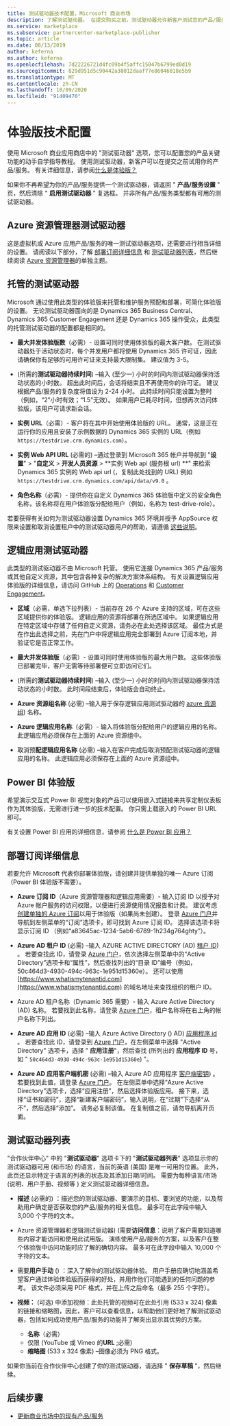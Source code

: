 ```yaml
---
title: 测试驱动器技术配置，Microsoft 商业市场
description: 了解测试驱动器。 在提交购买之前，测试驱动器允许新客户测试您的产品/服务。
ms.service: marketplace
ms.subservice: partnercenter-marketplace-publisher
ms.topic: article
ms.date: 08/13/2019
author: keferna
ms.author: keferna
ms.openlocfilehash: 7d22226721d4fc09b4f5affc15047b6799ed0d19
ms.sourcegitcommit: 829d951d5c90442a38012daaf77e86046018e5b9
ms.translationtype: MT
ms.contentlocale: zh-CN
ms.lasthandoff: 10/09/2020
ms.locfileid: "91409470"
---
```

# <a name="test-drive-technical-configuration"></a>体验版技术配置

使用 Microsoft 商业应用商店中的 "测试驱动器" 选项，您可以配置您的产品关键功能的动手自学指导教程。 使用测试驱动器，新客户可以在提交之前试用你的产品/服务。 有关详细信息，请参阅[什么是体验版？](what-is-test-drive.md)

如果你不再希望为你的产品/服务提供一个测试驱动器，请返回 " **产品/服务设置** " 页，然后清除 " **启用测试驱动器** " 复选框。 并非所有产品/服务类型都有可用的测试驱动器。

## <a name="azure-resource-manager-test-drive"></a>Azure 资源管理器测试驱动器

这是虚拟机或 Azure 应用产品/服务的唯一测试驱动器选项，还需要进行相当详细的设置。 请阅读以下部分，了解 [部署订阅详细信息](#deployment-subscription-details) 和 [测试驱动器列表](#test-drive-listings)，然后继续阅读 [Azure 资源管理器](azure-resource-manager-test-drive.md)的单独主题。

## <a name="hosted-test-drive"></a>托管的测试驱动器

Microsoft 通过使用此类型的体验版来托管和维护服务预配和部署，可简化体验版的设置。 无论测试驱动器面向的是 Dynamics 365 Business Central、Dynamics 365 Customer Engagement 还是 Dynamics 365 操作受众，此类型的托管测试驱动器的配置都是相同的。

- **最大并发体验版数**（必需）- 设置可同时使用体验版的最大客户数。 在测试驱动器处于活动状态时，每个并发用户都将使用 Dynamics 365 许可证，因此请确保你有足够的可用许可证来支持最大限制集。 建议值为 3-5。

-  (所需的**测试驱动器持续时间**) –输入 (至少一) 小时的时间内测试驱动器保持活动状态的小时数。 超出此时间后，会话将结束且不再使用你的许可证。 建议根据产品/服务的复杂度将值设为 2-24 小时。 此持续时间只能设置为整时（例如，“2”小时有效；“1.5”无效）。 如果用户已耗尽时间，但想再次访问体验版，该用户可请求新会话。

- **实例 URL**（必需）- 客户将在其中开始使用体验版的 URL。 通常，这是正在运行你的应用且安装了示例数据的 Dynamics 365 实例的 URL（例如 `https://testdrive.crm.dynamics.com`）。

- **实例 Web API URL** (必需的) –通过登录到 Microsoft 365 帐户并导航到 "**设置**"  >  "**自定义**  >  **开发人员资源**  >  **实例 Web api (服务根 url) **" 来检索 Dynamics 365 实例的 Web api url (，复制此处找到的 URL) 例如 `https://testdrive.crm.dynamics.com/api/data/v9.0` 。

- **角色名称**（必需）- 提供你在自定义 Dynamics 365 体验版中定义的安全角色名称，该名称将在用户体验版分配给用户（例如，名称为 test-drive-role）。

若要获得有关如何为测试驱动器设置 Dynamics 365 环境并授予 AppSource 权限来设置和取消设置租户中的测试驱动器用户的帮助，请遵循 [这些说明](https://github.com/Microsoft/AppSource/blob/patch-1/Microsoft%20Hosted%20Test%20Drive/Setup-your-Azure-subscription-for-Dynamics365-Microsoft-Hosted-Test-Drives.md)。

## <a name="logic-app-test-drive"></a>逻辑应用测试驱动器

此类型的测试驱动器不由 Microsoft 托管。 使用它连接 Dynamics 365 产品/服务或其他自定义资源，其中包含各种复杂的解决方案体系结构。 有关设置逻辑应用体验版的详细信息，请访问 GitHub 上的 [Operations](https://github.com/Microsoft/AppSource/blob/master/Setup-your-Azure-subscription-for-Dynamics365-Operations-Test-Drives.md) 和 [Customer Engagement](https://github.com/Microsoft/AppSource/wiki/Setting-up-Test-Drives-for-Dynamics-365-app)。

- **区域**（必需，单选下拉列表）- 当前存在 26 个 Azure 支持的区域，可在这些区域提供你的体验版。 逻辑应用的资源将部署在所选区域中。 如果逻辑应用在特定区域中存储了任何自定义资源，请务必在此处选择该区域。 最佳方式是在作出此选择之前，先在门户中将逻辑应用完全部署到 Azure 订阅本地，并验证它是否正常工作。

- **最大并发体验版**（必需）- 设置可同时使用体验版的最大用户数。 这些体验版已部署完毕，客户无需等待部署便可立即访问它们。

-  (所需的**测试驱动器持续时间**) –输入 (至少一) 小时的时间内测试驱动器保持活动状态的小时数。 此时间段结束后，体验版会自动终止。

- **Azure 资源组名称** (必需) –输入用于保存逻辑应用测试驱动器的 [azure 资源组](../azure-resource-manager/resource-group-overview.md#resource-groups)) 名称。

- **Azure 逻辑应用名称**（必需）- 输入将体验版分配给用户的逻辑应用的名称。 此逻辑应用必须保存在上面的 Azure 资源组中。

- 取消预**配逻辑应用名称** (必需) –输入在客户完成后取消预配测试驱动器的逻辑应用的名称。 此逻辑应用必须保存在上面的 Azure 资源组中。

## <a name="power-bi-test-drive"></a>Power BI 体验版

希望演示交互式 Power BI 视觉对象的产品可以使用嵌入式链接来共享定制仪表板作为其体验版，无需进行进一步的技术配置。 你只需上载嵌入的 Power BI URL 即可。

有关设置 Power BI 应用的详细信息，请参阅 [什么是 Power BI 应用？](https://docs.microsoft.com/power-bi/service-template-apps-overview)

## <a name="deployment-subscription-details"></a>部署订阅详细信息

若要允许 Microsoft 代表你部署体验版，请创建并提供单独的唯一 Azure 订阅（Power BI 体验版不需要）。

- **Azure 订阅 ID**（Azure 资源管理器和逻辑应用需要）- 输入订阅 ID 以授予对 Azure 帐户服务的访问权限，以便进行资源使用情况报告和计费。 建议考虑[创建单独的 Azure 订阅](../cost-management-billing/manage/create-subscription.md)以用于体验版（如果尚未创建）。 登录 [Azure 门户](https://portal.azure.com/)并导航到左侧菜单的“订阅”选项卡，即可找到 Azure 订阅 ID。 选择该选项卡将显示订阅 ID （例如“a83645ac-1234-5ab6-6789-1h234g764ghty”）。

- **Azure AD 租户 ID** (必需) –输入 AZURE ACTIVE DIRECTORY (AD) [租户 ID](../active-directory/develop/howto-create-service-principal-portal.md#get-tenant-and-app-id-values-for-signing-in)) 。 若要查找此 ID，请登录 [Azure 门户](https://portal.azure.com/)，依次选择左侧菜单中的“Active Directory”选项卡和“属性”，然后查找列出的“目录 ID”编号（例如，50c464d3-4930-494c-963c-1e951d15360e）。 还可以使用 [https://www.whatismytenantid.com](https://www.whatismytenantid.com) 的域名地址来查找组织的租户 ID。

- Azure AD 租户名称（Dynamic 365 需要）- 输入 Azure Active Directory (AD) 名称。 若要找到此名称，请登录 [Azure 门户](https://portal.azure.com/)，租户名称将在右上角的帐户名称下列出。

- **Azure AD 应用 ID** (必需) –输入 Azure Active Directory () AD) [应用程序 id](../active-directory/develop/howto-create-service-principal-portal.md#get-tenant-and-app-id-values-for-signing-in) 。 若要查找此 ID，请登录到 [Azure 门户](https://portal.azure.com/)，在左侧菜单中选择 "Active Directory" 选项卡，选择 " **应用注册**"，然后查找 (所列出的 **应用程序 ID** 号，如 " `50c464d3-4930-494c-963c-1e951d15360e`) "。

- **Azure AD 应用客户端机密** (必需) –输入 Azure AD 应用程序 [客户端密钥](../active-directory/develop/howto-create-service-principal-portal.md#option-2-create-a-new-application-secret)) 。 若要找到此值，请登录 [Azure 门户](https://portal.azure.com/)。 在左侧菜单中选择“Azure Active Directory”选项卡，选择“应用注册”，然后选择体验版应用。 接下来，选择“证书和密码”，选择“新建客户端密码”，输入说明，在“过期”下选择“从不”，然后选择“添加”。 请务必复制该值。 在复制值之前，请勿导航离开页面。

## <a name="test-drive-listings"></a>测试驱动器列表

"合作伙伴中心" 中的 "**测试驱动器**" 选项卡下的 "**测试驱动器列表**" 选项显示你的测试驱动器可用 (和市场) 的语言，当前的英语 (美国) 是唯一可用的位置。 此外，此页还显示特定于语言的列表的状态及其添加日期/时间。 需要为每种语言/市场 (说明、用户手册、视频等 ) 定义测试驱动器详细信息。

- **描述** (必需的) ：描述您的测试驱动器、要演示的目标、要浏览的功能，以及帮助用户确定是否获取您的产品/服务的相关信息。 最多可在此字段中输入 3,000 个字符的文本。

- Azure 资源管理器和逻辑测试驱动器)  (需要**访问信息**：说明了客户需要知道哪些内容才能访问和使用此试用版。 演练使用产品/服务的方案，以及客户在整个体验版中访问功能时应了解的确切内容。 最多可在此字段中输入 10,000 个字符的文本。

- 需要**用户手动** () ：深入了解你的测试驱动器体验。 用户手册应确切地涵盖希望客户通过体验体验版而获得的好处，并用作他们可能遇到的任何问题的参考。 该文件必须采用 PDF 格式，并在上传之后命名（最多 255 个字符）。

- **视频：** (可选) 中添加视频：此处托管的视频可在此处引用 (533 x 324) 像素的链接和缩略图，因此，客户可以查看信息，以帮助他们更好地了解测试驱动器，包括如何成功使用产品/服务的功能并了解突出显示其优势的方案。
  - **名称**（必需）
  - 仅限 (YouTube 或 Vimeo 的**URL** ;必需) 
  - **缩略图** (533 x 324 像素) –图像必须为 PNG 格式。

如果你当前在合作伙伴中心创建了你的测试驱动器，请选择 " **保存草稿** "，然后继续。

## <a name="next-step"></a>后续步骤

- [更新商业市场中的现有产品/服务](partner-center-portal/update-existing-offer.md)
